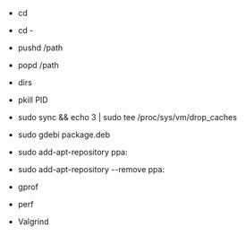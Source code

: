 * cd
* cd -
  
* pushd /path
* popd /path
* dirs

* pkill PID

* sudo sync && echo 3 | sudo tee /proc/sys/vm/drop_caches

* sudo gdebi package.deb

* sudo add-apt-repository ppa:<name>
* sudo add-apt-repository --remove ppa:<name>

* gprof
* perf
* Valgrind
